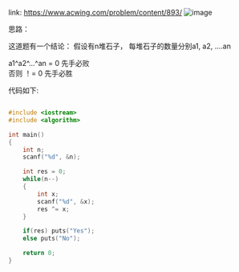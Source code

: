 link:   https://www.acwing.com/problem/content/893/
![image](https://user-images.githubusercontent.com/14832260/183249094-01d32ca5-fdcd-493b-864a-650737cf635c.png)

思路：

这道题有一个结论：
假设有n堆石子， 每堆石子的数量分别a1, a2, ....an

a1^a2^...^an = 0     先手必败  
否则         ！= 0   先手必胜  

代码如下:
```c

#include <iostream>
#include <algorithm>

int main()
{
    int n;
    scanf("%d", &n);

    int res = 0;
    while(n--)
    {
        int x;
        scanf("%d", &x);
        res ^= x;
    }

    if(res) puts("Yes");
    else puts("No");

    return 0;
}
```
